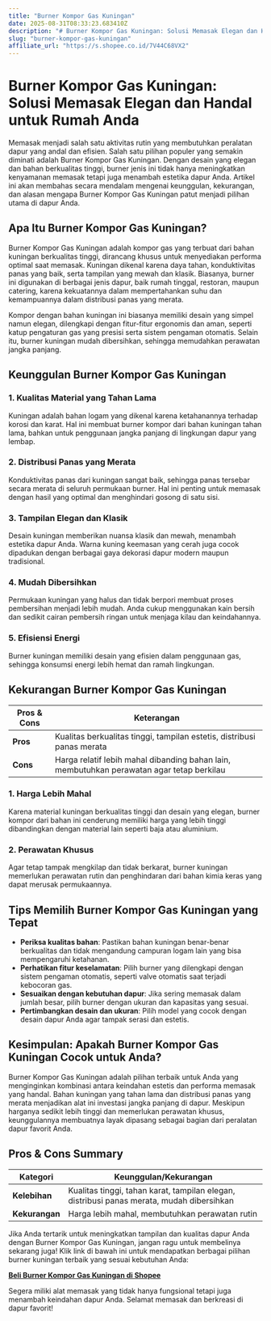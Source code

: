 ```yaml
---
title: "Burner Kompor Gas Kuningan"
date: 2025-08-31T08:33:23.683410Z
description: "# Burner Kompor Gas Kuningan: Solusi Memasak Elegan dan Handal untuk Rumah Anda..."
slug: "burner-kompor-gas-kuningan"
affiliate_url: "https://s.shopee.co.id/7V44C68VX2"
---
```

# Burner Kompor Gas Kuningan: Solusi Memasak Elegan dan Handal untuk Rumah Anda

Memasak menjadi salah satu aktivitas rutin yang membutuhkan peralatan dapur yang andal dan efisien. Salah satu pilihan populer yang semakin diminati adalah Burner Kompor Gas Kuningan. Dengan desain yang elegan dan bahan berkualitas tinggi, burner jenis ini tidak hanya meningkatkan kenyamanan memasak tetapi juga menambah estetika dapur Anda. Artikel ini akan membahas secara mendalam mengenai keunggulan, kekurangan, dan alasan mengapa Burner Kompor Gas Kuningan patut menjadi pilihan utama di dapur Anda.

## Apa Itu Burner Kompor Gas Kuningan?

Burner Kompor Gas Kuningan adalah kompor gas yang terbuat dari bahan kuningan berkualitas tinggi, dirancang khusus untuk menyediakan performa optimal saat memasak. Kuningan dikenal karena daya tahan, konduktivitas panas yang baik, serta tampilan yang mewah dan klasik. Biasanya, burner ini digunakan di berbagai jenis dapur, baik rumah tinggal, restoran, maupun catering, karena kekuatannya dalam mempertahankan suhu dan kemampuannya dalam distribusi panas yang merata.

Kompor dengan bahan kuningan ini biasanya memiliki desain yang simpel namun elegan, dilengkapi dengan fitur-fitur ergonomis dan aman, seperti katup pengaturan gas yang presisi serta sistem pengaman otomatis. Selain itu, burner kuningan mudah dibersihkan, sehingga memudahkan perawatan jangka panjang.

## Keunggulan Burner Kompor Gas Kuningan

### 1. Kualitas Material yang Tahan Lama
Kuningan adalah bahan logam yang dikenal karena ketahanannya terhadap korosi dan karat. Hal ini membuat burner kompor dari bahan kuningan tahan lama, bahkan untuk penggunaan jangka panjang di lingkungan dapur yang lembap.

### 2. Distribusi Panas yang Merata
Konduktivitas panas dari kuningan sangat baik, sehingga panas tersebar secara merata di seluruh permukaan burner. Hal ini penting untuk memasak dengan hasil yang optimal dan menghindari gosong di satu sisi.

### 3. Tampilan Elegan dan Klasik
Desain kuningan memberikan nuansa klasik dan mewah, menambah estetika dapur Anda. Warna kuning keemasan yang cerah juga cocok dipadukan dengan berbagai gaya dekorasi dapur modern maupun tradisional.

### 4. Mudah Dibersihkan
Permukaan kuningan yang halus dan tidak berpori membuat proses pembersihan menjadi lebih mudah. Anda cukup menggunakan kain bersih dan sedikit cairan pembersih ringan untuk menjaga kilau dan keindahannya.

### 5. Efisiensi Energi
Burner kuningan memiliki desain yang efisien dalam penggunaan gas, sehingga konsumsi energi lebih hemat dan ramah lingkungan.

## Kekurangan Burner Kompor Gas Kuningan

| **Pros & Cons** | **Keterangan** |
|-----------------|----------------|
| **Pros** | Kualitas berkualitas tinggi, tampilan estetis, distribusi panas merata |
| **Cons** | Harga relatif lebih mahal dibanding bahan lain, membutuhkan perawatan agar tetap berkilau |

### 1. Harga Lebih Mahal
Karena material kuningan berkualitas tinggi dan desain yang elegan, burner kompor dari bahan ini cenderung memiliki harga yang lebih tinggi dibandingkan dengan material lain seperti baja atau aluminium.

### 2. Perawatan Khusus
Agar tetap tampak mengkilap dan tidak berkarat, burner kuningan memerlukan perawatan rutin dan penghindaran dari bahan kimia keras yang dapat merusak permukaannya.

## Tips Memilih Burner Kompor Gas Kuningan yang Tepat

- **Periksa kualitas bahan**: Pastikan bahan kuningan benar-benar berkualitas dan tidak mengandung campuran logam lain yang bisa mempengaruhi ketahanan.
- **Perhatikan fitur keselamatan**: Pilih burner yang dilengkapi dengan sistem pengaman otomatis, seperti valve otomatis saat terjadi kebocoran gas.
- **Sesuaikan dengan kebutuhan dapur**: Jika sering memasak dalam jumlah besar, pilih burner dengan ukuran dan kapasitas yang sesuai.
- **Pertimbangkan desain dan ukuran**: Pilih model yang cocok dengan desain dapur Anda agar tampak serasi dan estetis.

## Kesimpulan: Apakah Burner Kompor Gas Kuningan Cocok untuk Anda?

 Burner Kompor Gas Kuningan adalah pilihan terbaik untuk Anda yang menginginkan kombinasi antara keindahan estetis dan performa memasak yang handal. Bahan kuningan yang tahan lama dan distribusi panas yang merata menjadikan alat ini investasi jangka panjang di dapur. Meskipun harganya sedikit lebih tinggi dan memerlukan perawatan khusus, keunggulannya membuatnya layak dipasang sebagai bagian dari peralatan dapur favorit Anda.

## Pros & Cons Summary

| **Kategori** | **Keunggulan/Kekurangan** |
|--------------|---------------------------|
| **Kelebihan** | Kualitas tinggi, tahan karat, tampilan elegan, distribusi panas merata, mudah dibersihkan |
| **Kekurangan** | Harga lebih mahal, membutuhkan perawatan rutin |

Jika Anda tertarik untuk meningkatkan tampilan dan kualitas dapur Anda dengan Burner Kompor Gas Kuningan, jangan ragu untuk membelinya sekarang juga! Klik link di bawah ini untuk mendapatkan berbagai pilihan burner kuningan terbaik yang sesuai kebutuhan Anda:

[**Beli Burner Kompor Gas Kuningan di Shopee**](https://s.shopee.co.id/7V44C68VX2)

Segera miliki alat memasak yang tidak hanya fungsional tetapi juga menambah keindahan dapur Anda. Selamat memasak dan berkreasi di dapur favorit!